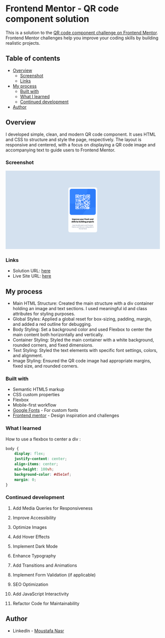 # Frontend Mentor - QR code component solution

This is a solution to the [QR code component challenge on Frontend Mentor](https://www.frontendmentor.io/challenges/qr-code-component-iux_sIO_H). Frontend Mentor challenges help you improve your coding skills by building realistic projects.

## Table of contents

- [Overview](#overview)
  - [Screenshot](#screenshot)
  - [Links](#links)
- [My process](#my-process)
  - [Built with](#built-with)
  - [What I learned](#what-i-learned)
  - [Continued development](#continued-development)
- [Author](#author)

## Overview

I developed simple, clean, and modern QR code component. It uses HTML and CSS to structure and style the page, respectively. The layout is responsive and centered, with a focus on displaying a QR code image and accompanying text to guide users to Frontend Mentor.

### Screenshot

![](./images/screenshot.png)

### Links

- Solution URL: [here](https://www.frontendmentor.io/solutions/new-coder-makes-qr-code-component-challenge-gAdxNF_r1a)
- Live Site URL: [here](https://div0rce.github.io/qr-code-component/)

## My process

- Main HTML Structure: Created the main structure with a div container holding an image and text sections. I used meaningful id and class attributes for styling purposes.
- Global Styles: Applied a global reset for box-sizing, padding, margin, and added a red outline for debugging.
- Body Styling: Set a background color and used Flexbox to center the main content both horizontally and vertically.
- Container Styling: Styled the main container with a white background, rounded corners, and fixed dimensions.
- Text Styling: Styled the text elements with specific font settings, colors, and alignment.
- Image Styling: Ensured the QR code image had appropriate margins, fixed size, and rounded corners.

### Built with

- Semantic HTML5 markup
- CSS custom properties
- Flexbox
- Mobile-first workflow
- [Google Fonts](https://fonts.google.com/) - For custom fonts
- [Frontend mentor](https://www.frontendmentor.io/) - Design inspiration and challenges

### What I learned

How to use a flexbox to center a div :

```css
body {
	display: flex;
	justify-content: center;
	align-items: center;
	min-height: 100vh;
	background-color: #d5e1ef;
	margin: 0;
}
```

### Continued development

1. Add Media Queries for Responsiveness

2. Improve Accessibility

3. Optimize Images

4. Add Hover Effects

5. Implement Dark Mode

6. Enhance Typography

7. Add Transitions and Animations

8. Implement Form Validation (if applicable)

9. SEO Optimization

10. Add JavaScript Interactivity

11. Refactor Code for Maintainability

## Author

- LinkedIn - [Moustafa Nasr](https://www.twitter.com/mn801)
